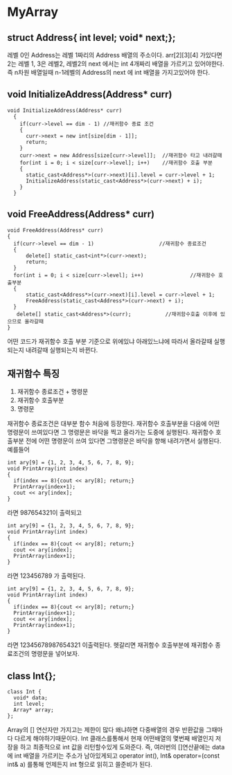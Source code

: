 # MyArray

## struct Address{ int level; void* next;};
>
레벨 0인 Address는 레벨 1짜리의 Address 배열의 주소이다. arr[2][3][4] 가있다면 2는 레벨 1, 3은 레벨2, 레벨2의 next 에서는 int 4개짜리 배열을 가르키고 있어야한다. 즉 n차원 배열일때 n-1레벨의 Address의 next 에 int 배열을 가지고있어야 한다.

## void InitializeAddress(Address* curr) 
>
```
void InitializeAddress(Address* curr)
  {
    if(curr->level == dim - 1) //재귀함수 종료 조건
    {
      curr->next = new int[size[dim - 1]];
      return;
    }
    curr->next = new Address[size[curr->level]];  //재귀함수 타고 내려갈때
    for(int i = 0; i < size[curr->level]; i++)    //재귀함수 호출 부분
    {
      static_cast<Address*>(curr->next)[i].level = curr->level + 1;
      InitializeAddress(static_cast<Address*>(curr->next) + i);
    }
  }
```

## void FreeAddress(Address* curr)
>
```
void FreeAddress(Address* curr)
{
  if(curr->level == dim - 1)                     //재귀함수 종료조건
  {
      delete[] static_cast<int*>(curr->next);
      return;
  }
  for(int i = 0; i < size[curr->level]; i++)               //재귀함수 호출부분
  {
      static_cast<Address*>(curr->next)[i].level = curr->level + 1;
      FreeAddress(static_cast<Address*>(curr->next) + i);
  }
   delete[] static_cast<Address*>(curr);           //재귀함수호출 이후에 있으므로 올라갈때
}
  ```
  어떤 코드가 재귀함수 호출 부분 기준으로 위에있냐 아래있느냐에 따라서 올라갈때 실행되는지 내려갈때 실행되는지 바뀐다.

## 재귀함수 특징
>
1. 재귀함수 종료조건 + 명령문
2. 재귀함수 호출부분
3. 명령문
>
재귀함수 종료조건은 대부분 함수 처음에 등장한다. 재귀함수 호출부분을 다음에 어떤 명령문이 쓰여있다면 그 명령문은 바닥을 찍고 올라가는 도중에 실행된다. 재귀함수 호출부분 전에 어떤 명령문이 쓰여 있다면 그명령문은 바닥을 향해 내려가면서 실행된다. 예를들어 
```
int ary[9] = {1, 2, 3, 4, 5, 6, 7, 8, 9};
void PrintArray(int index)
{
  if(index == 8){cout << ary[8]; return;}
  PrintArray(index+1);
  cout << ary[index];
} 
```
라면 987654321이 출력되고
```
int ary[9] = {1, 2, 3, 4, 5, 6, 7, 8, 9};
void PrintArray(int index)
{
  if(index == 8){cout << ary[8]; return;}
  cout << ary[index];
  PrintArray(index+1);
} 
```
라면 123456789 가 출력된다.
```
int ary[9] = {1, 2, 3, 4, 5, 6, 7, 8, 9};
void PrintArray(int index)
{
  if(index == 8){cout << ary[8]; return;}
  PrintArray(index+1);
  cout << ary[index];
  PrintArray(index+1);
} 
```
라면 12345678987654321 이출력된다. 헷갈리면 재귀함수 호출부분에 재귀함수 종료조건의 명령문을 넣어보자.

## class Int{};
>
```
class Int {
  void* data;
  int level;
  Array* array;
};
```
Array의 [] 연산자만 가지고는 제한이 많다 왜냐하면 다중배열의 경우 반환값을 그때마다 다르게 해야하기때문이다. Int 클래스를통해서 현재 어떤배열의 몇번째 배열인지 저장을 하고 최종적으로 int 값을 리턴할수있게 도와준다. 즉, 여러번의 []연산끝에는 data에 int 배열을 가르키는 주소가 남아있게되고 operator int(), Int& operator=(const int& a) 를통해 언제든지 int 형으로 읽히고 쓸준비가 된다.



